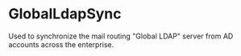 GlobalLdapSync
==============

Used to synchronize the mail routing "Global LDAP" server from AD accounts across the enterprise.
